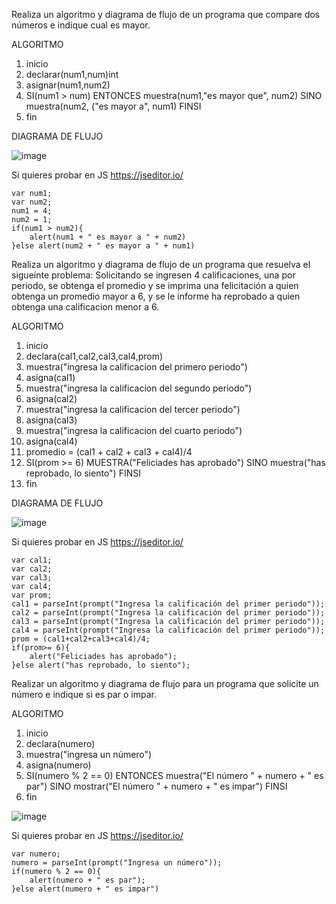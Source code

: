 Realiza un algoritmo y diagrama de flujo de un programa que compare dos números e indique cual es mayor.

ALGORITMO

1. inicio
2. declarar(num1,num)int
3. asignar(num1,num2)
4. SI(num1 > num) ENTONCES muestra(num1,"es mayor que", num2)
    SINO muestra(num2, ("es mayor a", num1)
    FINSI
5. fin

DIAGRAMA DE FLUJO

![image](https://user-images.githubusercontent.com/91554777/158940678-bea5ac98-3ed0-410d-a008-0e3c52e2b47d.png)

Si quieres probar en JS https://jseditor.io/

    var num1;
    var num2;
    num1 = 4;
    num2 = 1;
    if(num1 > num2){
        alert(num1 + " es mayor a " + num2)
    }else alert(num2 + " es mayor a " + num1)


Realiza un algoritmo y diagrama de flujo de un programa que resuelva el sigueinte problema: Solicitando se ingresen 4 calificaciones, una por periodo, se obtenga el promedio y se imprima una felicitación a quien obtenga un promedio mayor a 6, y se le informe ha reprobado a quien obtenga una calificacion menor a 6.

ALGORITMO

1. inicio
2. declara(cal1,cal2,cal3,cal4,prom)
3. muestra("ingresa la calificacion del primero periodo")
4. asigna(cal1)
5. muestra("ingresa la calificacion del segundo periodo")
6. asigna(cal2)
7. muestra("ingresa la calificacion del tercer periodo")
8. asigna(cal3)
9. muestra("ingresa la calificacion del cuarto periodo")
10. asigna(cal4)
11. promedio = (cal1 + cal2 + cal3 + cal4)/4
12. SI(prom >= 6) MUESTRA("Feliciades has aprobado")
    SINO muestra("has reprobado, lo siento")
    FINSI
13. fin

DIAGRAMA DE FLUJO

![image](https://user-images.githubusercontent.com/91554777/158942071-25c35098-55ca-4ed2-8fb9-b3fce6286b08.png)

Si quieres probar en JS https://jseditor.io/

    var cal1;
    var cal2;
    var cal3;
    var cal4;
    var prom;
    cal1 = parseInt(prompt("Ingresa la calificación del primer periodo"));
    cal2 = parseInt(prompt("Ingresa la calificación del primer periodo"));
    cal3 = parseInt(prompt("Ingresa la calificación del primer periodo"));
    cal4 = parseInt(prompt("Ingresa la calificación del primer periodo"));
    prom = (cal1+cal2+cal3+cal4)/4;
    if(prom>= 6){
        alert("Feliciades has aprobado");
    }else alert("has reprobado, lo siento");


Realizar un algoritmo y diagrama de flujo para un programa que solicite un número e indique si es par o impar.

ALGORITMO

1. inicio
2. declara(numero)
3. muestra("ingresa un número")
4. asigna(numero)
5. SI(numero % 2 == 0) ENTONCES muestra("El número " + numero + " es par")
    SINO mostrar("El número " + numero + " es impar")
    FINSI
6. fin


![image](https://user-images.githubusercontent.com/91554777/158942682-f601c312-d849-4090-a502-2c760d8ef151.png)

Si quieres probar en JS https://jseditor.io/

    var numero;
    numero = parseInt(prompt("Ingresa un número"));
    if(numero % 2 == 0){
        alert(numero + " es par");
    }else alert(numero + " es impar")

